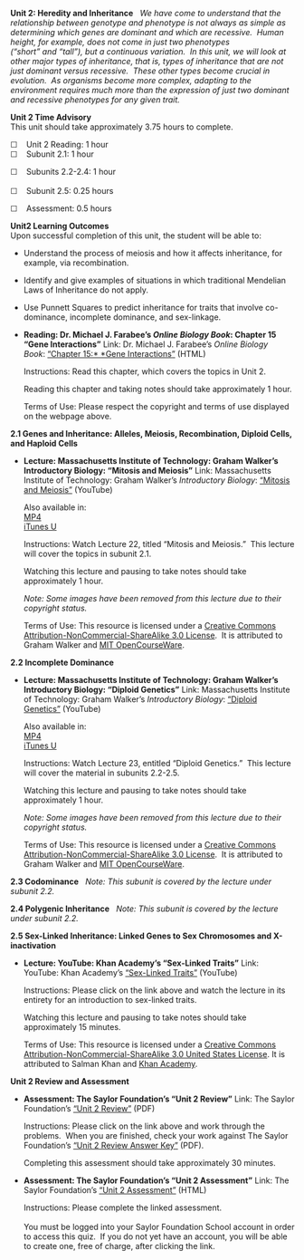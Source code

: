 **Unit 2: Heredity and Inheritance** <span id="2"></span> 
*We have come to understand that the relationship between genotype and
phenotype is not always as simple as determining which genes are
dominant and which are recessive.  Human height, for example, does not
come in just two phenotypes (“short” and “tall”), but a continuous
variation.  In this unit, we will look at other major types of
inheritance, that is, types of inheritance that are not just dominant
versus recessive.  These other types become crucial in evolution.  As
organisms become more complex, adapting to the environment requires much
more than the expression of just two dominant and recessive phenotypes
for any given trait.*

**Unit 2 Time Advisory**  
This unit should take approximately 3.75 hours to complete.  
  
 ☐    Unit 2 Reading: 1 hour  
☐    <span id="cke_bm_604S" style="display: none; "> </span><span
id="cke_bm_603S" style="display: none; "> </span><span id="cke_bm_602S"
style="display: none; "> </span>Subunit 2.1: 1 hour  
  
 ☐    Subunits 2.2-2.4: 1 hour  
 <span id="cke_bm_593S" style="display: none; "> </span><span
id="cke_bm_594S" style="display: none; "> </span><span id="cke_bm_595S"
style="display: none; "> </span>  
 ☐    Subunit 2.5: 0.25 hou<span id="cke_bm_607E"
style="display: none; "> </span><span id="cke_bm_606E"
style="display: none; "> </span><span id="cke_bm_605E"
style="display: none; "> </span>rs  
  
 ☐    Assessment: 0.5 hours

**Unit2 Learning Outcomes**  
Upon successful completion of this unit, the student will be able to:
-   Understand the process of meiosis and how it affects inheritance,
    for example, via recombination.
-   Identify and give examples of situations in which traditional
    Mendelian Laws of Inheritance do not apply.
-   Use Punnett Squares to predict inheritance for traits that involve
    co-dominance, incomplete dominance, and sex-linkage.

-   **Reading: Dr. Michael J. Farabee’s *Online Biology Book*: Chapter
    15 “Gene Interactions”**
    Link: Dr. Michael J. Farabee’s *Online Biology Book*: [“Chapter
    15:* *Gene
    Interactions](http://resources.saylor.org/BIO/BIO102/BIO102-2-Chapter15GeneIneractions-Permission_files/BIO102-2-Chapter15GeneIneractions-Permission.html)[”](http://www2.estrellamountain.edu/faculty/farabee/biobk/BioBookgeninteract.html) (HTML)  
      
     Instructions: Read this chapter, which covers the topics in Unit
    2.  
      
     Reading this chapter and taking notes should take approximately 1
    hour.  
      
     Terms of Use: Please respect the copyright and terms of use
    displayed on the webpage above.

**2.1 Genes and Inheritance: Alleles, Meiosis, Recombination, Diploid
Cells, and Haploid Cells** <span id="2.1"></span> 
-   **Lecture: Massachusetts Institute of Technology: Graham Walker’s
    Introductory Biology: “Mitosis and Meiosis”**
    Link: Massachusetts Institute of Technology: Graham Walker’s
    *Introductory Biology*: [“Mitosis and
    Meiosis”](http://www.youtube.com/watch?v=9SyLzLXXYi0) (YouTube)  
      
     Also available in:  
     [MP4](http://www.archive.org/details/MitosisAndMeiosis)  
     [iTunes
    U](http://ocw.mit.edu/courses/biology/7-014-introductory-biology-spring-2005/video-lectures/22-mitosis-and-meiosis/)  
      
     Instructions: Watch Lecture 22, titled “Mitosis and Meiosis.”  This
    lecture will cover the topics in subunit 2.1.  
      
     Watching this lecture and pausing to take notes should take
    approximately 1 hour.  
      
     *Note: Some images have been removed from this lecture due to their
    copyright status.*  
      
     Terms of Use: This resource is licensed under a [Creative Commons
    Attribution-NonCommercial-ShareAlike 3.0
    License](http://creativecommons.org/licenses/by-nc-sa/3.0/).  It is
    attributed to Graham Walker and [MIT
    OpenCourseWare](http://ocw.mit.edu/index.htm).

**2.2 Incomplete Dominance** <span id="2.2"></span> 
-   **Lecture: Massachusetts Institute of Technology: Graham Walker’s
    Introductory Biology: “Diploid Genetics”**
    Link: Massachusetts Institute of Technology: Graham Walker’s
    *Introductory Biology*: [“Diploid
    Genetics”](http://www.youtube.com/watch?v=hSk4vItvOqc) (YouTube)  
      
     Also available in:  
     [MP4](http://www.archive.org/details/DiploidGenetics)  
     [iTunes
    U](http://ocw.mit.edu/courses/biology/7-014-introductory-biology-spring-2005/video-lectures/23-diploid-genetics/)  
      
     Instructions: Watch Lecture 23, entitled “Diploid Genetics.”  This
    lecture will cover the material in subunits 2.2-2.5.  
      
     Watching this lecture and pausing to take notes should take
    approximately 1 hour.  
      
     *Note: Some images have been removed from this lecture due to their
    copyright status.*  
      
     Terms of Use: This resource is licensed under a [Creative Commons
    Attribution-NonCommercial-ShareAlike 3.0
    License](http://creativecommons.org/licenses/by-nc-sa/3.0/).  It is
    attributed to Graham Walker and [MIT
    OpenCourseWare](http://ocw.mit.edu/index.htm).

**2.3 Codominance** <span id="2.3"></span> 
*Note: This subunit is covered by the lecture under subunit 2.2.*

**2.4 Polygenic Inheritance** <span id="2.4"></span> 
*Note: This subunit is covered by the lecture under subunit 2.2.*

**2.5 Sex-Linked Inheritance: Linked Genes to Sex Chromosomes and
X-inactivation** <span id="2.5"></span> 
-   **Lecture: YouTube: Khan Academy’s “Sex-Linked Traits”**
    Link: YouTube: Khan Academy’s [“Sex-Linked
    Traits”](https://www.khanacademy.org/science/biology/heredity-and-genetics/v/sex-linked-traits) (YouTube)  
      
     Instructions: Please click on the link above and watch the lecture
    in its entirety for an introduction to sex-linked traits.  
      
     Watching this lecture and pausing to take notes should take
    approximately 15 minutes.  
      
     Terms of Use: This resource is licensed under a [Creative Commons
    Attribution-NonCommercial-ShareAlike 3.0 United States
    License](http://creativecommons.org/licenses/by-nc-sa/3.0/us/). It
    is attributed to Salman Khan and [Khan
    Academy](http://www.khanacademy.org/).

**Unit 2 Review and Assessment** <span id="2.6"></span> 
-   **Assessment: The Saylor Foundation’s “Unit 2 Review”**
    Link: The Saylor Foundation’s [“Unit
    2 Review”](http://www.saylor.org/site/wp-content/uploads/2012/11/BIO102_Unit_2_Review_FINAL.pdf) (PDF)  
      
     Instructions: Please click on the link above and work through the
    problems.  When you are finished, check your work against The Saylor
    Foundation’s [“Unit 2 Review Answer
    Key”](http://www.saylor.org/site/wp-content/uploads/2012/11/BIO102_Unit_2_Review_ANSWER_KEY_FINAL.pdf) (PDF).  
      
     Completing this assessment should take approximately 30 minutes.

-   **Assessment: The Saylor Foundation’s “Unit 2 Assessment”**
    Link: The Saylor Foundation’s [“Unit 2
    Assessment”](http://school.saylor.org/mod/quiz/view.php?id=1098) (HTML)  
      
     Instructions: Please complete the linked assessment.  
        
     You must be logged into your Saylor Foundation School account in
    order to access this quiz.  If you do not yet have an account, you
    will be able to create one, free of charge, after clicking the
    link. 



